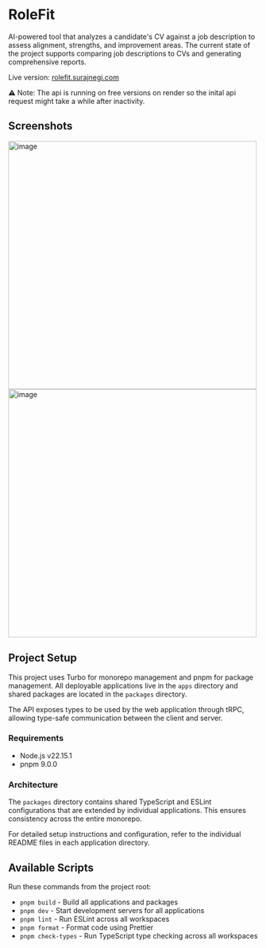 # RoleFit

AI-powered tool that analyzes a candidate's CV against a job description to assess alignment, strengths, and improvement areas. The current state of the project supports comparing job descriptions to CVs and generating comprehensive reports.

Live version: [rolefit.surajnegi.com](https://rolefit.surajnegi.com)

⚠️ Note: The api is running on free versions on render so the inital api request might take a while after inactivity. 

## Screenshots

<img width="500" align="top" alt="image" src="https://github.com/user-attachments/assets/cb88591d-f9d1-49cc-8cae-3dbbf7fbd64a" />

<img width="500" alt="image" src="https://github.com/user-attachments/assets/8048516e-4e04-4a0a-84a5-e958c84a5060" />



## Project Setup

This project uses Turbo for monorepo management and pnpm for package management. All deployable applications live in the `apps` directory and shared packages are located in the `packages` directory.

The API exposes types to be used by the web application through tRPC, allowing type-safe communication between the client and server.

### Requirements

- Node.js v22.15.1
- pnpm 9.0.0

### Architecture

The `packages` directory contains shared TypeScript and ESLint configurations that are extended by individual applications. This ensures consistency across the entire monorepo.

For detailed setup instructions and configuration, refer to the individual README files in each application directory.

## Available Scripts

Run these commands from the project root:

- `pnpm build` - Build all applications and packages
- `pnpm dev` - Start development servers for all applications
- `pnpm lint` - Run ESLint across all workspaces
- `pnpm format` - Format code using Prettier
- `pnpm check-types` - Run TypeScript type checking across all workspaces
